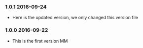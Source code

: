 ### 1.0.1 2016-09-24
* Here is the updated version, we only changed this version file

### 1.0.0 2016-09-22
* This is the first version MM 

